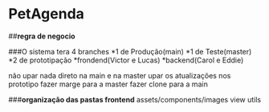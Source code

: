 # PetAgenda

##**regra de negocio**

###O sistema tera 4 branches
*1 de Produção(main)
*1 de Teste(master)
*2 de prototipação
*frondend(Victor e Lucas)
*backend(Carol e Eddie)

não upar nada direto na main e na master
upar os atualizações nos prototipo
fazer marge para a master
fazer clone para a main

###**organização das pastas frontend**
assets/components/images
view
utils  